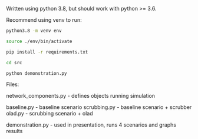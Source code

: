 Written using python 3.8, but should work with python >= 3.6.


Recommend using venv to run:
```bash
python3.8 -m venv env

source ./env/bin/activate

pip install -r requirements.txt

cd src

python demonstration.py
```

Files:

network_components.py - defines objects running simulation

baseline.py - baseline scenario
scrubbing.py - baseline scenario + scrubber
olad.py - scrubbing scenario + olad

demonstration.py - used in presentation, runs 4 scenarios and graphs results
